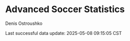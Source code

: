# Advanced Soccer Statistics
Denis Ostroushko

<!-- gfm -->

Last successful data update: 2025-05-08 09:15:05 CST
